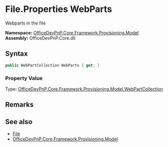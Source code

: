 # File.Properties WebParts
 Webparts in the file   

**Namespace:** [OfficeDevPnP.Core.Framework.Provisioning.Model](OfficeDevPnP.Core.Framework.Provisioning.Model.md)  
**Assembly:** OfficeDevPnP.Core.dll  
## Syntax
```C#
public WebPartCollection WebParts { get; }
```

### Property Value
Type: [OfficeDevPnP.Core.Framework.Provisioning.Model.WebPartCollection](OfficeDevPnP.Core.Framework.Provisioning.Model.WebPartCollection.md)  

## Remarks
  
## See also
- [File](OfficeDevPnP.Core.Framework.Provisioning.Model.File.md) 
- [OfficeDevPnP.Core.Framework.Provisioning.Model](OfficeDevPnP.Core.Framework.Provisioning.Model.md) 
